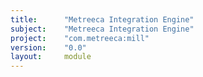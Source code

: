 ```yaml
---
title:      "Metreeca Integration Engine"
subject:    "Metreeca Integration Engine"
project:    "com.metreeca:mill"
version:    "0.0"
layout:     module
---
```

